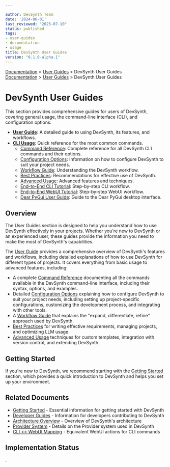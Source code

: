 ```yaml
---

author: DevSynth Team
date: '2024-06-01'
last_reviewed: "2025-07-10"
status: published
tags:
- user-guides
- documentation
- usage
title: DevSynth User Guides
version: "0.1.0-alpha.1"
---
```

<div class="breadcrumbs">
<a href="../index.md">Documentation</a> &gt; <a href="index.md">User Guides</a> &gt; DevSynth User Guides
</div>

<div class="breadcrumbs">
<a href="../index.md">Documentation</a> &gt; <a href="index.md">User Guides</a> &gt; DevSynth User Guides
</div>

# DevSynth User Guides

This section provides comprehensive guides for users of DevSynth, covering general usage, the command-line interface (CLI), and configuration options.

- **[User Guide](user_guide.md)**: A detailed guide to using DevSynth, its features, and workflows.
- **[CLI Usage](cli_usage.md)**: Quick reference for the most common commands.
  - [Command Reference](user_guide.md#command-reference): Complete reference for all DevSynth CLI commands and their options.
  - [Configuration Options](user_guide.md#configuration-options): Information on how to configure DevSynth to suit your project needs.
  - [Workflow Guide](user_guide.md#workflow-guide): Understanding the DevSynth workflow.
  - [Best Practices](user_guide.md#best-practices): Recommendations for effective use of DevSynth.
  - [Advanced Usage](user_guide.md#advanced-usage): Advanced features and techniques.
  - [End-to-End CLI Tutorial](e2e_cli_tutorial.md): Step-by-step CLI workflow.
  - [End-to-End WebUI Tutorial](e2e_webui_tutorial.md): Step-by-step WebUI workflow.
  - [Dear PyGui User Guide](dearpygui.md): Guide to the Dear PyGui desktop interface.

## Overview

The User Guides section is designed to help you understand how to use DevSynth effectively in your projects. Whether you're new to DevSynth or an experienced user, these guides provide the information you need to make the most of DevSynth's capabilities.

The [User Guide](user_guide.md) provides a comprehensive overview of DevSynth's features and workflows, including detailed explanations of how to use DevSynth for different types of projects. It covers everything from basic usage to advanced features, including:

- A complete [Command Reference](user_guide.md#command-reference) documenting all the commands available in the DevSynth command-line interface, including their syntax, options, and examples.
- Detailed [Configuration Options](user_guide.md#configuration-options) explaining how to configure DevSynth to suit your project needs, including setting up project-specific configurations, customizing the development process, and integrating with other tools.
- A [Workflow Guide](user_guide.md#workflow-guide) that explains the "expand, differentiate, refine" approach used by DevSynth.
- [Best Practices](user_guide.md#best-practices) for writing effective requirements, managing projects, and optimizing LLM usage.
- [Advanced Usage](user_guide.md#advanced-usage) techniques for custom templates, integration with version control, and extending DevSynth.

## Getting Started

If you're new to DevSynth, we recommend starting with the [Getting Started](../getting_started/index.md) section, which provides a quick introduction to DevSynth and helps you set up your environment.

## Related Documents

- [Getting Started](../getting_started/index.md) - Essential information for getting started with DevSynth
- [Developer Guides](../developer_guides/index.md) - Information for developers contributing to DevSynth
- [Architecture Overview](../architecture/overview.md) - Overview of DevSynth's architecture
- [Provider System](../architecture/provider_system.md) - Details on the Provider system used in DevSynth
- [CLI ↔ WebUI Mapping](../architecture/cli_webui_mapping.md) - Equivalent WebUI actions for CLI commands
## Implementation Status

.
